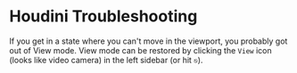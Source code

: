 # Houdini Troubleshooting

If you get in a state where you can't move in the viewport, you probably got out of View mode. View mode can be restored by clicking the `View` icon (looks like video camera) in the left sidebar (or hit `⎋`).
